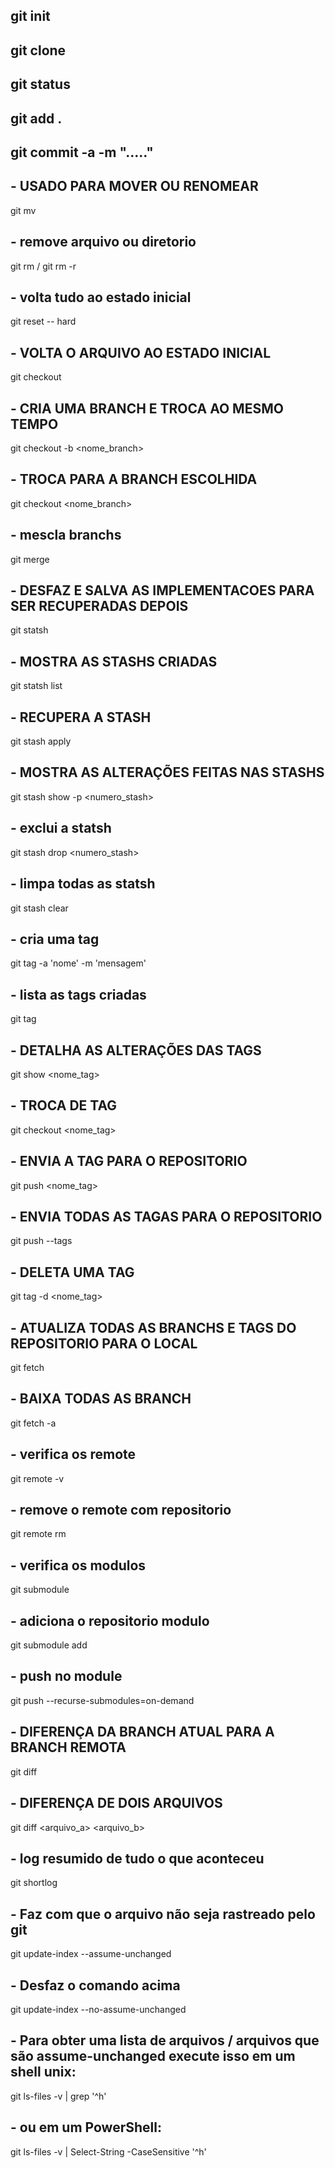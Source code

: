 ## git init

## git clone

## git status

## git add .

## git commit -a -m "....."

## - USADO PARA MOVER OU RENOMEAR
git mv

## - remove arquivo ou diretorio
git rm / git rm -r 

## - volta tudo ao estado inicial
git reset -- hard <repo>

## - VOLTA O ARQUIVO AO ESTADO INICIAL
git checkout <arquivo>

## - CRIA UMA BRANCH E TROCA AO MESMO TEMPO
git checkout -b <nome_branch>

## - TROCA PARA A BRANCH ESCOLHIDA
git checkout <nome_branch>

## - mescla branchs
git merge

## - DESFAZ E SALVA AS IMPLEMENTACOES PARA SER RECUPERADAS DEPOIS
git statsh

## - MOSTRA AS STASHS CRIADAS
git statsh list

## - RECUPERA A STASH
git stash apply <numero-stash>

## - MOSTRA AS ALTERAÇÕES FEITAS NAS STASHS
git stash show -p <numero_stash>

## - exclui a statsh
git stash drop <numero_stash>

## - limpa todas as statsh
git stash clear 

## - cria uma tag
git tag -a 'nome' -m 'mensagem'

## - lista as tags criadas
git tag

## - DETALHA AS ALTERAÇÕES DAS TAGS
git show <nome_tag>

## - TROCA DE TAG
git checkout <nome_tag>

## - ENVIA A TAG PARA O REPOSITORIO
git push <repo> <nome_tag>

## - ENVIA TODAS AS TAGAS PARA O REPOSITORIO
git push <repo> --tags

## - DELETA UMA TAG
git tag -d <nome_tag>

## - ATUALIZA TODAS AS BRANCHS E TAGS DO REPOSITORIO PARA O LOCAL
git fetch

## - BAIXA TODAS AS BRANCH
git fetch -a

## - verifica os remote
 git remote -v

## - remove o remote com repositorio
git remote rm <repo>

## - verifica os modulos
git submodule

## - adiciona o repositorio modulo
git submodule add <repo>

## - push no module
git push --recurse-submodules=on-demand 

## - DIFERENÇA DA BRANCH ATUAL PARA A BRANCH REMOTA
git diff

## - DIFERENÇA DE DOIS ARQUIVOS
git diff <arquivo_a> <arquivo_b>

## - log resumido de tudo o que aconteceu
git shortlog

## - Faz com que o arquivo não seja rastreado pelo git
git update-index --assume-unchanged <file>

## - Desfaz o comando acima
git update-index --no-assume-unchanged <file>


##  - Para obter uma lista de arquivos / arquivos que são assume-unchanged execute isso em um shell unix:
git ls-files -v | grep '^h'

## - ou em um PowerShell:
git ls-files -v | Select-String -CaseSensitive '^h'

